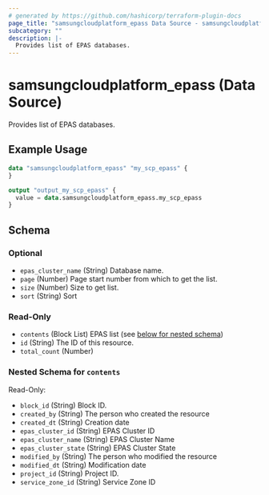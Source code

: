 ```yaml
---
# generated by https://github.com/hashicorp/terraform-plugin-docs
page_title: "samsungcloudplatform_epass Data Source - samsungcloudplatform"
subcategory: ""
description: |-
  Provides list of EPAS databases.
---
```


# samsungcloudplatform_epass (Data Source)

Provides list of EPAS databases.

## Example Usage

```terraform
data "samsungcloudplatform_epass" "my_scp_epass" {
}

output "output_my_scp_epass" {
  value = data.samsungcloudplatform_epass.my_scp_epass
}
```

<!-- schema generated by tfplugindocs -->
## Schema

### Optional

- `epas_cluster_name` (String) Database name.
- `page` (Number) Page start number from which to get the list.
- `size` (Number) Size to get list.
- `sort` (String) Sort

### Read-Only

- `contents` (Block List) EPAS list (see [below for nested schema](#nestedblock--contents))
- `id` (String) The ID of this resource.
- `total_count` (Number)

<a id="nestedblock--contents"></a>
### Nested Schema for `contents`

Read-Only:

- `block_id` (String) Block ID.
- `created_by` (String) The person who created the resource
- `created_dt` (String) Creation date
- `epas_cluster_id` (String) EPAS Cluster ID
- `epas_cluster_name` (String) EPAS Cluster Name
- `epas_cluster_state` (String) EPAS Cluster State
- `modified_by` (String) The person who modified the resource
- `modified_dt` (String) Modification date
- `project_id` (String) Project ID.
- `service_zone_id` (String) Service Zone ID


